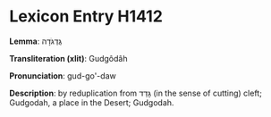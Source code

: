 # Lexicon Entry H1412

**Lemma**: גֻּדְגֹּדָה

**Transliteration (xlit)**: Gudgôdâh

**Pronunciation**: gud-go'-daw

**Description**:
by reduplication from גָּדַד (in the sense of cutting) cleft; Gudgodah, a place in the Desert; Gudgodah.

